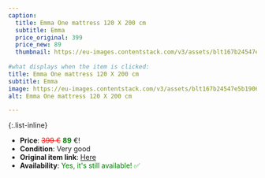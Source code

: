 ```yaml
---
caption:
  title: Emma One mattress 120 X 200 cm
  subtitle: Emma
  price_original: 399
  price_new: 89
  thumbnail: https://eu-images.contentstack.com/v3/assets/blt167b24547e5b1906/blt5094018595fff42a/660ee409b27e99ffb177808e/DE_One_Ma_Gallery_Hero_2.png?width=1920&format=pjpg&auto=webp&quality=80&disable=upscale
  
#what displays when the item is clicked:
title: Emma One mattress 120 X 200 cm
subtitle: Emma
image: https://eu-images.contentstack.com/v3/assets/blt167b24547e5b1906/blt5094018595fff42a/660ee409b27e99ffb177808e/DE_One_Ma_Gallery_Hero_2.png?width=1920&format=pjpg&auto=webp&quality=80&disable=upscale
alt: Emma One mattress 120 X 200 cm

---
```

{:.list-inline} 
- **Price**: <span style="color:red"><del>399 €</del></span> <span style="color:green">**89**</span> €!
- **Condition**: Very good
- **Original item link**: [Here](nan)
- **Availability**: <span style='color:green'>Yes, it's still available! ✅</span>
